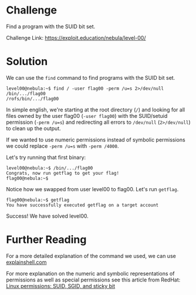 # Challenge
Find a program with the SUID bit set.

Challenge Link: https://exploit.education/nebula/level-00/

# Solution
We can use the `find` command to find programs with the SUID bit set. 

```shell
level00@nebula:~$ find / -user flag00 -perm /u=s 2>/dev/null
/bin/.../flag00
/rofs/bin/.../flag00
```

In simple english, we're starting at the root directory (`/`) and looking for all files owned by the user flag00 (`-user flag00`) with the SUID/setuid permission (`-perm /u=s`) and redirecting all errors to `/dev/null` (`2>/dev/null`) to clean up the output.

If we wanted to use numeric permissions instead of symbolic permissions we could replace `-perm /u=s` with `-perm /4000`.

Let's try running that first binary:
```shell
level00@nebula:~$ /bin/.../flag00
Congrats, now run getflag to get your flag!
flag00@nebula:~$
```

Notice how we swapped from user level00 to flag00. Let's run `getflag`.
```shell
flag00@nebula:~$ getflag
You have successfully executed getflag on a target account
```

Success! We have solved level00.

# Further Reading
For a more detailed explanation of the command we used, we can use [explainshell.com](https://explainshell.com/explain?cmd=find+%2F+-user+flag00+-perm+%2Fu%3Ds+2%3E%2Fdev%2Fnull)

For more explanation on the numeric and symbolic representations of permissions as well as special permissions see this article from RedHat: [Linux permissions: SUID, SGID, and sticky bit](https://www.redhat.com/sysadmin/suid-sgid-sticky-bit)
